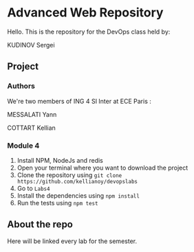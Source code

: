 # Advanced Web Repository

Hello. This is the repository for the DevOps class held by:

KUDINOV Sergei

## Project

### Authors

We're two members of ING 4 SI Inter at ECE Paris : 

MESSALATI Yann

COTTART Kellian

### Module 4

1. Install NPM, NodeJs and redis
2. Open your terminal where you want to download the project
3. Clone the repository using `git clone https://github.com/kellianoy/devopslabs`
4. Go to `Labs4`
5. Install the dependencies using `npm install`
6. Run the tests using `npm test`

## About the repo

Here will be linked every lab for the semester.
